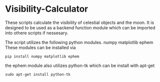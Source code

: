# Visibility-Calculator


These scripts calculate the visibility of celestial objects and the moon. It is designed to be used as a backend function module which can be imported into othere scripts if nessesary.

The script utilizes the following python modules.
    numpy
    matplotlib
    ephem
These modules can be installed via 
    
    pip install numpy matplotlib ephem
    
the ephem module also utilizes python-tk which can be install with apt-get

    sudo apt-get install python-tk
